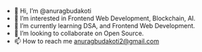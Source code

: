 - 👋 Hi, I’m @anuragbudakoti
- 👀 I’m interested in Frontend Web Development, Blockchain, AI.
- 🌱 I’m currently learning DSA, and Frontend Web Development.
- 💞️ I’m looking to collaborate on Open Source.
- 📫 How to reach me anuragbudakoti2@gmail.com

<!---
anuragbudakoti/anuragbudakoti is a ✨ special ✨ repository because its `README.md` (this file) appears on your GitHub profile.
You can click the Preview link to take a look at your changes.
--->

